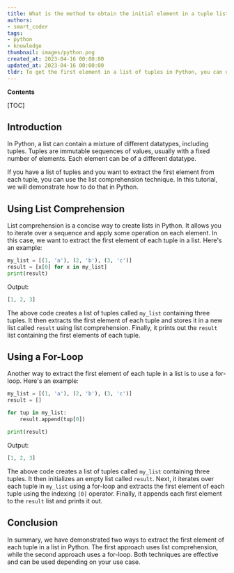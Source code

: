 ```yaml
---
title: What is the method to obtain the initial element in a tuple list?
authors:
- smart_coder
tags:
- python
- knowledge
thumbnail: images/python.png
created_at: 2023-04-16 00:00:00
updated_at: 2023-04-16 00:00:00
tldr: To get the first element in a list of tuples in Python, you can use a list comprehension or a for loop with unpacking syntax, such as [x[0] for x in list\_of\_tuples] or for t in list\_of\_tuples first = t[0].
---
```


**Contents**

[TOC]

## Introduction
In Python, a list can contain a mixture of different datatypes, including tuples. Tuples are immutable sequences of values, usually with a fixed number of elements. Each element can be of a different datatype. 

If you have a list of tuples and you want to extract the first element from each tuple, you can use the list comprehension technique. In this tutorial, we will demonstrate how to do that in Python.


## Using List Comprehension
List comprehension is a concise way to create lists in Python. It allows you to iterate over a sequence and apply some operation on each element. In this case, we want to extract the first element of each tuple in a list. Here's an example:

```python
my_list = [(1, 'a'), (2, 'b'), (3, 'c')]
result = [x[0] for x in my_list]
print(result)
```

Output:
```python
[1, 2, 3]
```

The above code creates a list of tuples called `my_list` containing three tuples. It then extracts the first element of each tuple and stores it in a new list called `result` using list comprehension. Finally, it prints out the `result` list containing the first elements of each tuple.


## Using a For-Loop
Another way to extract the first element of each tuple in a list is to use a for-loop. Here's an example:

```python
my_list = [(1, 'a'), (2, 'b'), (3, 'c')]
result = []

for tup in my_list:
    result.append(tup[0])

print(result)
```

Output:
```python
[1, 2, 3]
```

The above code creates a list of tuples called `my_list` containing three tuples. It then initializes an empty list called `result`. Next, it iterates over each tuple in `my_list` using a for-loop and extracts the first element of each tuple using the indexing `[0]` operator. Finally, it appends each first element to the `result` list and prints it out.


## Conclusion
In summary, we have demonstrated two ways to extract the first element of each tuple in a list in Python. The first approach uses list comprehension, while the second approach uses a for-loop. Both techniques are effective and can be used depending on your use case.
